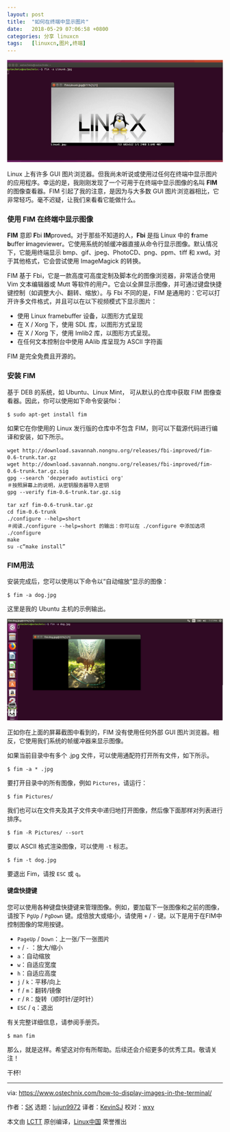 ```yaml
---
layout: post
title:	"如何在终端中显示图片"
date:	2018-05-29 07:06:58 +0800 
categories:	分享 linuxcn 
tags:	[linuxcn,图片,终端]
---
```



![](/Asserts/Images/album/201805/29/070700z6mmvldnva6akrek.png)


Linux 上有许多 GUI 图片浏览器。但我尚未听说或使用过任何在终端中显示图片的应用程序。幸运的是，我刚刚发现了一个可用于在终端中显示图像的名叫 **FIM** 的图像查看器。FIM 引起了我的注意，是因为与大多数 GUI 图片浏览器相比，它非常轻巧。毫不迟疑，让我们来看看它能做什么。


### 使用 FIM 在终端中显示图像


**FIM** 意即 **F**bi **IM**proved。对于那些不知道的人，**Fbi** 是指 Linux 中的 **f**rame **b**uffer **i**mageviewer。它使用系统的帧缓冲器直接从命令行显示图像。默认情况下，它能用终端显示 bmp、gif、jpeg、PhotoCD、png、ppm、tiff 和 xwd。对于其他格式，它会尝试使用 ImageMagick 的转换。


FIM 基于 Fbi，它是一款高度可高度定制及脚本化的图像浏览器，非常适合使用 Vim 文本编辑器或 Mutt 等软件的用户。它会以全屏显示图像，并可通过键盘快捷键控制（如调整大小、翻转、缩放）。与 Fbi 不同的是，FIM 是通用的：它可以打开许多文件格式，并且可以在以下视频模式下显示图片：


* 使用 Linux framebuffer 设备，以图形方式呈现
* 在 X / Xorg 下，使用 SDL 库，以图形方式呈现
* 在 X / Xorg 下，使用 Imlib2 库，以图形方式呈现。
* 在任何文本控制台中使用 AAlib 库呈现为 ASCII 字符画


FIM 是完全免费且开源的。


### 安装 FIM


基于 DEB 的系统，如 Ubuntu、Linux Mint， 可从默认的仓库中获取 FIM 图像查看器。因此，你可以使用如下命令安装fbi：



```
$ sudo apt-get install fim

```

如果它在你使用的 Linux 发行版的仓库中不包含 FIM，则可以下载源代码进行编译和安装，如下所示。



```
wget http://download.savannah.nongnu.org/releases/fbi-improved/fim-0.6-trunk.tar.gz
wget http://download.savannah.nongnu.org/releases/fbi-improved/fim-0.6-trunk.tar.gz.sig
gpg --search 'dezperado autistici org'
＃按照屏幕上的说明，从密钥服务器导入密钥
gpg --verify fim-0.6-trunk.tar.gz.sig

```


```
tar xzf fim-0.6-trunk.tar.gz
cd fim-0.6-trunk
./configure --help=short
＃阅读./configure --help=short 的输出：你可以在 ./configure 中添加选项
./configure
make
su -c“make install”

```

### FIM用法


安装完成后，您可以使用以下命令以“自动缩放”显示的图像：



```
$ fim -a dog.jpg

```

这里是我的 Ubuntu 主机的示例输出。


![](/Asserts/Images/album/201805/29/070702b4qqxma1u4ixrtrw.png)


正如你在上面的屏幕截图中看到的，FIM 没有使用任何外部 GUI 图片浏览器。相反，它使用我们系统的帧缓冲器来显示图像。


如果当前目录中有多个 .jpg 文件，可以使用通配符打开所有文件，如下所示。



```
$ fim -a * .jpg

```

要打开目录中的所有图像，例如 `Pictures`，请运行：



```
$ fim Pictures/

```

我们也可以在文件夹及其子文件夹中递归地打开图像，然后像下面那样对列表进行排序。



```
$ fim -R Pictures/ --sort

```

要以 ASCII 格式渲染图像，可以使用 `-t` 标志。



```
$ fim -t dog.jpg

```

要退出 Fim，请按 `ESC` 或 `q`。


#### 键盘快捷键


您可以使用各种键盘快捷键来管理图像。例如，要加载下一张图像和之前的图像，请按下 `PgUp` / `PgDown` 键。成倍放大或缩小，请使用 `+` / `-` 键。以下是用于在FIM中控制图像的常用按键。


* `PageUp` / `Down`：上一张/下一张图片
* `+` / `-` ：放大/缩小
* `a`：自动缩放
* `w`：自适应宽度
* `h`：自适应高度
* `j` / `k`：平移/向上
* `f` / `m`：翻转/镜像
* `r` / `R`：旋转（顺时针/逆时针）
* `ESC` / `q`：退出


有关完整详细信息，请参阅手册页。



```
$ man fim

```

那么，就是这样。希望这对你有所帮助。后续还会介绍更多的优秀工具。敬请关注！


干杯!




---


via: <https://www.ostechnix.com/how-to-display-images-in-the-terminal/>


作者：[SK](https://www.ostechnix.com/author/sk/) 选题：[lujun9972](https://github.com/lujun9972) 译者：[KevinSJ](https://github.com/KevinSJ) 校对：[wxy](https://github.com/wxy)


本文由 [LCTT](https://github.com/LCTT/TranslateProject) 原创编译，[Linux中国](https://linux.cn/) 荣誉推出
